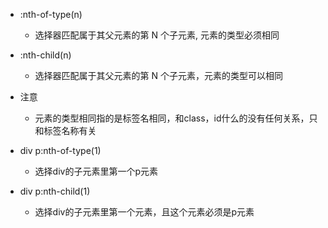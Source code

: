 * :nth-of-type(n)
    - 选择器匹配属于其父元素的第 N 个子元素, 元素的类型必须相同
* :nth-child(n)
    - 选择器匹配属于其父元素的第 N 个子元素，元素的类型可以相同
* 注意
    - 元素的类型相同指的是标签名相同，和class，id什么的没有任何关系，只和标签名称有关
    
* div p:nth-of-type(1)
    - 选择div的子元素里第一个p元素
* div p:nth-child(1)
    - 选择div的子元素里第一个元素，且这个元素必须是p元素